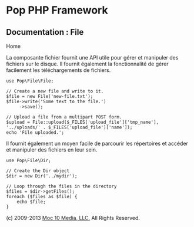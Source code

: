 Pop PHP Framework
=================

Documentation : File
--------------------

Home

La composante fichier fournit une API utile pour gérer et manipuler des
fichiers sur le disque. Il fournit également la fonctionnalité de gérer
facilement les téléchargements de fichiers.

    use Pop\File\File;

    // Create a new file and write to it.
    $file = new File('new-file.txt');
    $file->write('Some text to the file.')
         ->save();

    // Upload a file from a multipart POST form.
    $upload = File::upload($_FILES['upload_file']['tmp_name'], '../uploads/' . $_FILES['upload_file']['name']);
    echo 'File uploaded.';

Il fournit également un moyen facile de parcourir les répertoires et
accéder et manipuler des fichiers en leur sein.

    use Pop\File\Dir;

    // Create the Dir object
    $dir = new Dir('../mydir');

    // Loop through the files in the directory
    $files = $dir->getFiles();
    foreach ($files as $file) {
        echo $file;
    }

\(c) 2009-2013 [Moc 10 Media, LLC.](http://www.moc10media.com) All
Rights Reserved.
